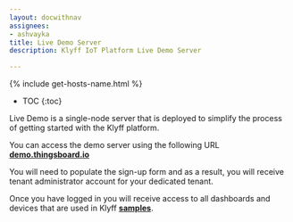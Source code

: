 ```yaml
---
layout: docwithnav
assignees:
- ashvayka
title: Live Demo Server
description: Klyff IoT Platform Live Demo Server

---
```


{% include get-hosts-name.html %}

* TOC
{:toc}

Live Demo is a single-node server that is deployed to simplify the process of getting started with the Klyff platform.

You can access the demo server using the following URL [**demo.thingsboard.io**](https://{{hostName}}/signup)

You will need to populate the sign-up form and as a result, you will receive tenant administrator account for your dedicated tenant.

Once you have logged in you will receive access to all dashboards and devices that are used in Klyff [**samples**](/docs/samples/).